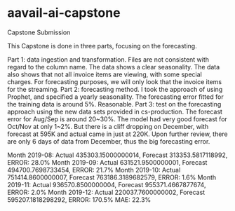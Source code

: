 # aavail-ai-capstone
Capstone Submission

This Capstone is done in three parts, focusing on the forecasting. 

Part 1: data ingestion and transformation. Files are not consistent with regard to the column name. The data shows a clear seasonality. 
        The data also shows that not all invoice items are viewing, with some special charges. For forecasting purposes, we will only
        look that the invoice items for the streaming. 
Part 2: forecasting method. I took the approach of using Prophet, and specified a yearly seasonality. The forecasting error fitted for 
        the training data is around 5%. Reasonable. 
Part 3: test on the forecasting approach using the new data sets provided in cs-production. The forecast error for Aug/Sep is around 
        20~30%. The model had very good forecast for Oct/Nov at only 1~2%. But there is a cliff dropping on December, with forecast 
        at 595K and actual came in just at 220K. Upon further review, there are only 6 days of data from December, thus the big 
        forecasting error. 

Month 2019-08: Actual 435303.15000000014, Forecast 313353.5817118992, ERROR: 28.0%
Month 2019-09: Actual 631521.9500000001, Forecast 494700.7698733454, ERROR: 21.7%
Month 2019-10: Actual 751414.8600000007, Forecast 763186.3189682579, ERROR: 1.6%
Month 2019-11: Actual 936570.8500000004, Forecast 955371.4667877674, ERROR: 2.0%
Month 2019-12: Actual 220037.7600000002, Forecast 595207.1818298292, ERROR: 170.5%
MAE: 22.3%